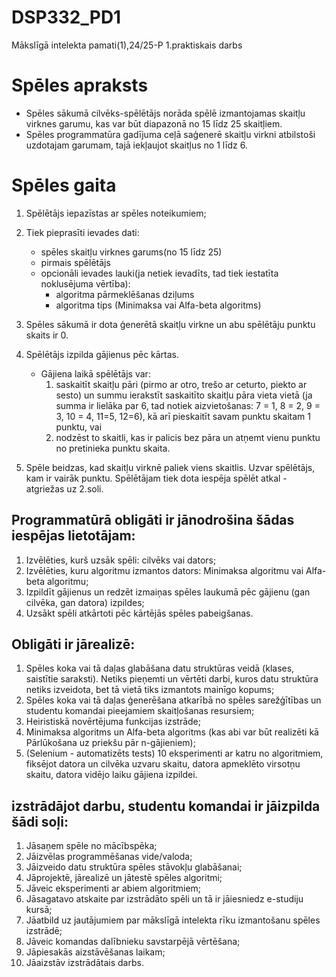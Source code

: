 # DSP332_PD1
Mākslīgā intelekta pamati(1),24/25-P 1.praktiskais darbs

# Spēles apraksts
- Spēles sākumā cilvēks-spēlētājs norāda spēlē izmantojamas skaitļu virknes garumu, kas var būt diapazonā no 15 līdz 25 skaitļiem.
- Spēles programmatūra gadījuma ceļā saģenerē skaitļu virkni atbilstoši uzdotajam garumam, tajā iekļaujot skaitļus no 1 līdz 6.

# Spēles gaita
1. Spēlētājs iepazīstas ar spēles noteikumiem;
2. Tiek pieprasīti ievades dati: 
   - spēles skaitļu virknes garums(no 15 līdz 25)
   - pirmais spēlētājs
   - opcionāli ievades lauki(ja netiek ievadīts, tad tiek iestatīta noklusējuma vērtība):
     - algoritma pārmeklēšanas dziļums
     - algoritma tips (Minimaksa vai Alfa-beta algoritms)
3. Spēles sākumā ir dota ģenerētā skaitļu virkne un abu spēlētāju punktu skaits ir 0.
4. Spēlētājs izpilda gājienus pēc kārtas. 
   - Gājiena laikā spēlētājs var: 
     1. saskaitīt skaitļu pāri (pirmo ar otro, trešo ar ceturto, piekto ar sesto) un summu ierakstīt saskaitīto skaitļu pāra vieta vietā (ja summa ir lielāka par 6, tad notiek aizvietošanas: 7 = 1, 8 = 2, 9 = 3, 10 = 4, 11=5, 12=6), kā arī pieskaitīt savam punktu skaitam 1 punktu, vai 
     2. nodzēst to skaitli, kas ir palicis bez pāra un atņemt vienu punktu no pretinieka punktu skaita. 

5. Spēle beidzas, kad skaitļu virknē paliek viens skaitlis. Uzvar spēlētājs, kam ir vairāk punktu. Spēlētājam tiek dota iespēja spēlēt atkal - atgriežas uz 2.soli.


## Programmatūrā obligāti ir jānodrošina šādas iespējas lietotājam: 

1. Izvēlēties, kurš uzsāk spēli: cilvēks vai dators;
2. Izvēlēties, kuru algoritmu izmantos dators: Minimaksa algoritmu vai Alfa-beta algoritmu;
3. Izpildīt gājienus un redzēt izmaiņas spēles laukumā pēc gājienu (gan cilvēka, gan datora) izpildes;
4. Uzsākt spēli atkārtoti pēc kārtējās spēles pabeigšanas.

## Obligāti ir jārealizē:
1. Spēles koka vai tā daļas glabāšana datu struktūras veidā (klases, saistītie saraksti). Netiks pieņemti un vērtēti darbi, kuros datu struktūra netiks izveidota, bet tā vietā tiks izmantots mainīgo kopums;
2. Spēles koka vai tā daļas ģenerēšana atkarībā no spēles sarežģītības un studentu komandai pieejamiem skaitļošanas resursiem;
3. Heiristiskā novērtējuma funkcijas izstrāde;
4. Minimaksa algoritms un Alfa-beta algoritms (kas abi var būt realizēti kā Pārlūkošana uz priekšu pār n-gājieniem);
5. (Selenium - automatizēts tests) 10 eksperimenti ar katru no algoritmiem, fiksējot datora un cilvēka uzvaru skaitu, datora apmeklēto virsotņu skaitu, datora vidējo laiku gājiena izpildei.

## izstrādājot darbu, studentu komandai ir jāizpilda šādi soļi:

1. Jāsaņem spēle no mācībspēka;
2. Jāizvēlas programmēšanas vide/valoda;
3. Jāizveido datu struktūra spēles stāvokļu glabāšanai;
4. Jāprojektē, jārealizē un jātestē spēles algoritmi;
5. Jāveic eksperimenti ar abiem algoritmiem;
6. Jāsagatavo atskaite par izstrādāto spēli un tā ir jāiesniedz e-studiju kursā;
7. Jāatbild uz jautājumiem par mākslīgā intelekta rīku izmantošanu spēles izstrādē;
8. Jāveic komandas dalībnieku savstarpējā vērtēšana;
9. Jāpiesakās aizstāvēšanas laikam;
10. Jāaizstāv izstrādātais darbs.